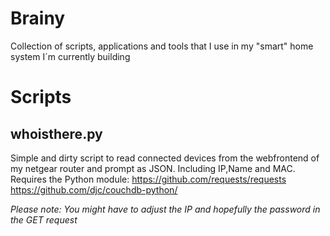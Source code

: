 # Brainy
Collection of scripts, applications and tools that I use in my "smart" home system I´m currently building

# Scripts

## whoisthere.py
Simple and dirty script to read connected devices from the webfrontend of my netgear router and prompt as JSON. Including IP,Name and MAC.
Requires the Python module: 
https://github.com/requests/requests
https://github.com/djc/couchdb-python/


*Please note: You might have to adjust the IP and hopefully the password in the GET request*
